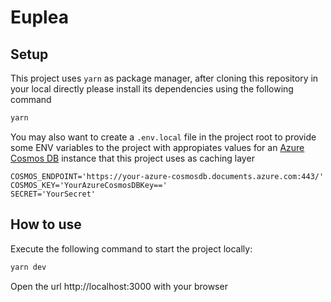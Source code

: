 # Euplea

## Setup

This project uses `yarn` as package manager, after cloning this repository in your local directly please install its dependencies using the following command 

```bash
yarn
```

You may also want to create a  `.env.local` file in the project root to provide some ENV variables to the project with appropiates values for an [Azure Cosmos DB](https://azure.microsoft.com/services/cosmos-db/) instance that this project uses as caching layer

```
COSMOS_ENDPOINT='https://your-azure-cosmosdb.documents.azure.com:443/'
COSMOS_KEY='YourAzureCosmosDBKey=='
SECRET='YourSecret'
```

## How to use

Execute the following command to start the project locally:

```bash
yarn dev
```

Open the url http://localhost:3000 with your browser
